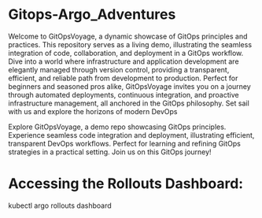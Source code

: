# Gitops-Argo_Adventures

Welcome to GitOpsVoyage, a dynamic showcase of GitOps principles and practices. This repository serves as a living demo, illustrating the seamless integration of code, collaboration, and deployment in a GitOps workflow. Dive into a world where infrastructure and application development are elegantly managed through version control, providing a transparent, efficient, and reliable path from development to production. Perfect for beginners and seasoned pros alike, GitOpsVoyage invites you on a journey through automated deployments, continuous integration, and proactive infrastructure management, all anchored in the GitOps philosophy. Set sail with us and explore the horizons of modern DevOps

Explore GitOpsVoyage, a demo repo showcasing GitOps principles. Experience seamless code integration and deployment, illustrating efficient, transparent DevOps workflows. Perfect for learning and refining GitOps strategies in a practical setting. Join us on this GitOps journey!

# Accessing the Rollouts Dashboard: 
kubectl argo rollouts dashboard